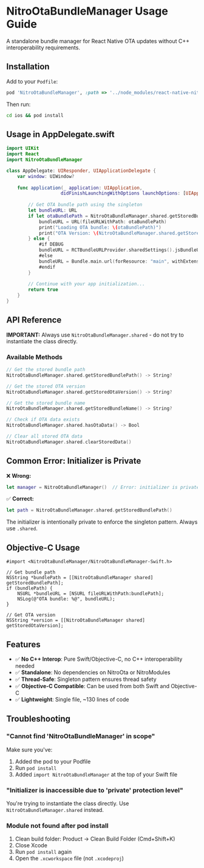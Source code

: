 # NitroOtaBundleManager Usage Guide

A standalone bundle manager for React Native OTA updates without C++ interoperability requirements.

## Installation

Add to your `Podfile`:

```ruby
pod 'NitroOtaBundleManager', :path => '../node_modules/react-native-nitro-ota'
```

Then run:
```bash
cd ios && pod install
```

## Usage in AppDelegate.swift

```swift
import UIKit
import React
import NitroOtaBundleManager

class AppDelegate: UIResponder, UIApplicationDelegate {
    var window: UIWindow?
    
    func application(_ application: UIApplication, 
                    didFinishLaunchingWithOptions launchOptions: [UIApplication.LaunchOptionsKey: Any]?) -> Bool {
        
        // Get OTA bundle path using the singleton
        let bundleURL: URL
        if let otaBundlePath = NitroOtaBundleManager.shared.getStoredBundlePath() {
            bundleURL = URL(fileURLWithPath: otaBundlePath)
            print("Loading OTA bundle: \(otaBundlePath)")
            print("OTA Version: \(NitroOtaBundleManager.shared.getStoredOtaVersion() ?? "unknown")")
        } else {
            #if DEBUG
            bundleURL = RCTBundleURLProvider.sharedSettings().jsBundleURL(forBundleRoot: "index")
            #else
            bundleURL = Bundle.main.url(forResource: "main", withExtension: "jsbundle")!
            #endif
        }
        
        // Continue with your app initialization...
        return true
    }
}
```

## API Reference

**IMPORTANT:** Always use `NitroOtaBundleManager.shared` - do not try to instantiate the class directly.

### Available Methods

```swift
// Get the stored bundle path
NitroOtaBundleManager.shared.getStoredBundlePath() -> String?

// Get the stored OTA version
NitroOtaBundleManager.shared.getStoredOtaVersion() -> String?

// Get the stored bundle name
NitroOtaBundleManager.shared.getStoredBundleName() -> String?

// Check if OTA data exists
NitroOtaBundleManager.shared.hasOtaData() -> Bool

// Clear all stored OTA data
NitroOtaBundleManager.shared.clearStoredData()
```

## Common Error: Initializer is Private

❌ **Wrong:**
```swift
let manager = NitroOtaBundleManager()  // Error: initializer is private!
```

✅ **Correct:**
```swift
let path = NitroOtaBundleManager.shared.getStoredBundlePath()
```

The initializer is intentionally private to enforce the singleton pattern. Always use `.shared`.

## Objective-C Usage

```objc
#import <NitroOtaBundleManager/NitroOtaBundleManager-Swift.h>

// Get bundle path
NSString *bundlePath = [[NitroOtaBundleManager shared] getStoredBundlePath];
if (bundlePath) {
    NSURL *bundleURL = [NSURL fileURLWithPath:bundlePath];
    NSLog(@"OTA bundle: %@", bundleURL);
}

// Get OTA version
NSString *version = [[NitroOtaBundleManager shared] getStoredOtaVersion];
```

## Features

- ✅ **No C++ Interop**: Pure Swift/Objective-C, no C++ interoperability needed
- ✅ **Standalone**: No dependencies on NitroOta or NitroModules
- ✅ **Thread-Safe**: Singleton pattern ensures thread safety
- ✅ **Objective-C Compatible**: Can be used from both Swift and Objective-C
- ✅ **Lightweight**: Single file, ~130 lines of code

## Troubleshooting

### "Cannot find 'NitroOtaBundleManager' in scope"

Make sure you've:
1. Added the pod to your Podfile
2. Run `pod install`
3. Added `import NitroOtaBundleManager` at the top of your Swift file

### "Initializer is inaccessible due to 'private' protection level"

You're trying to instantiate the class directly. Use `NitroOtaBundleManager.shared` instead.

### Module not found after pod install

1. Clean build folder: Product → Clean Build Folder (Cmd+Shift+K)
2. Close Xcode
3. Run `pod install` again
4. Open the `.xcworkspace` file (not `.xcodeproj`)

